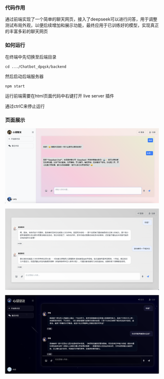 ### 代码作用
通过前端实现了一个简单的聊天网页，接入了deepseek可以进行问答，用于调整测试布局外观，以便后续增加和展示功能，最终应用于已训练好的模型，实现真正的丰富多彩的聊天网页
### 如何运行
在终端中先切换至后端目录
```
cd .../Chatbot_dpqsk/backend
```
然后启动后端服务器
```
npm start
```
运行前端需要在html页面代码中右键打开 live server 插件

通过ctrlC来停止运行

### 页面展示
![presentation](Chatbot_dpsk/frontend/images/web1.png)

![presentation](Chatbot_dpsk/frontend/images/anst.png)

![presentation](Chatbot_dpsk/frontend/images/web2.png)
